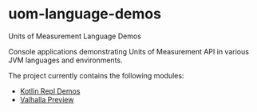 uom-language-demos
=========

Units of Measurement Language Demos

Console applications demonstrating Units of Measurement API in various JVM languages and environments.

The project currently contains the following modules:

- [Kotlin Repl Demos](repl)
- [Valhalla Preview](valhalla)